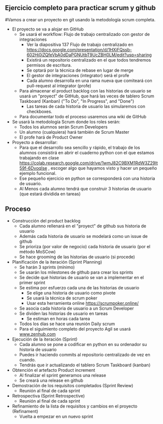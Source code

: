 ## Ejercicio completo para practicar scrum y github



#Vamos a crear un proyecto en git usando la metodología scrum completa.

- El proyecto se va a alojar en GitHub
  - Se usará el workflow: Flujo de trabajo centralizado con gestor de integraciones 
    - Ver la diapositiva 137 Flujo de trabajo centralizado en https://docs.google.com/presentation/d/1HXiFQssb-602Hj0iZQfeVbA0dDaPGNUtbT9UcZBH0LM/edit?usp=sharing 
    - Existirá un repositorio centralizado en el que todos tendremos permisos de escritura.
    - Se optará por la técnica de rebase en lugar de merge
    - El gestor de integraciones (integrator) será el profe
    - Cada alumno desarrolla en una rama nueva que comiteará con pull-request al integrator (profe)
  - Para almacenar el product backlog con las historias de usuario se usará un "proyect" de GitHub, que hará las veces de tablero Scrum Taskboard (Kanban) ("To Do", "In Progress", and "Done")
    - Las tareas de cada historia de usuario las simularemos con checkboxes.
  - Para documentar todo el proceso usaremos una wiki de GitHub
- Se usará la metodología Scrum donde los roles serán:
  - Todos los alumnos serán Scrum Developers
  - Un alumno (cualquiera) hará también de Scrum Master
  - El profe hará de Product Owner
- Proyecto a desarrollar:
  - Para que el desarrollo sea sencillo y rápido, el trabajo de los alumnos consistirá en abrir el cuaderno python con el que estamos trabajando en clase https://colab.research.google.com/drive/1wmJ82C9BXM1RdW3Z29lt59f-6DvoqIse , escoger algo que hayamos visto y hacer un pequeño ejemplo funcional.
  - Ese pequeño ejercicio en python se corresponderá con una historia de usuario.
  - Al Menos cada alumno tendrá que construir 3 historias de usuario (que estará dividida en tareas)

## Proceso

- Construcción del product backlog
  - Cada alumno rellenará en el "proyect" de github sus historia de usuario
  - Además cada historia de usuario se modelará como un issue de github
  - Se prioriza (por valor de negocio) cada historia de usuario (por el método MoSCow)
  - Se hace grooming de las historias de usuario (si procede)
- Planificación de la iteración (Sprint Planning)
  - Se harán 3 sprints (mínimo)
  - Se usarán los milestones de github para crear los sprints
  - Se decide qué historias de usuario se van a implementar en el primer sprint
  - Se estima por esfuerzo cada una de las historias de usuario
    - Se elige una historia de usuario como pivote
    - Se usará la técnica de scrum poker
    - Usar esta herramienta online https://scrumpoker.online/ 
  - Se asocia cada historia de usuario a un Scrum Developer
  - Se dividen las historias de usuario en tareas
    - Se estiman en horas cada tarea
  - Todos los días se hace una reunión Daily scrum
  - Para el siguimiento completo del proyecto Agil se usará www.zenhub.com 
- Ejecución de la iteración (Sprint)
  - Cada alumno se pone a codificar en python en su ordenador su historia de usuario
  - Puedes ir haciendo commits al repositorio centralizado de vez en cuando.
  - Tendrás que ir actualizando el tablero Scrum Taskboard (kanban)
- Obtención el artefacto Product increment
  - Al finalizar el sprint generamos una release
  - Se creará una release en github
- Demostración de los requisitos completados (Sprint Review)
  - Reunión al final de cada sprint
- Retrospectiva (Sprint Retrospective)
  - Reunión al final de cada sprint
- Refinamiento de la lista de requisitos y cambios en el proyecto (Refinament)
  - Vuelta a empezar en un nuevo sprint


